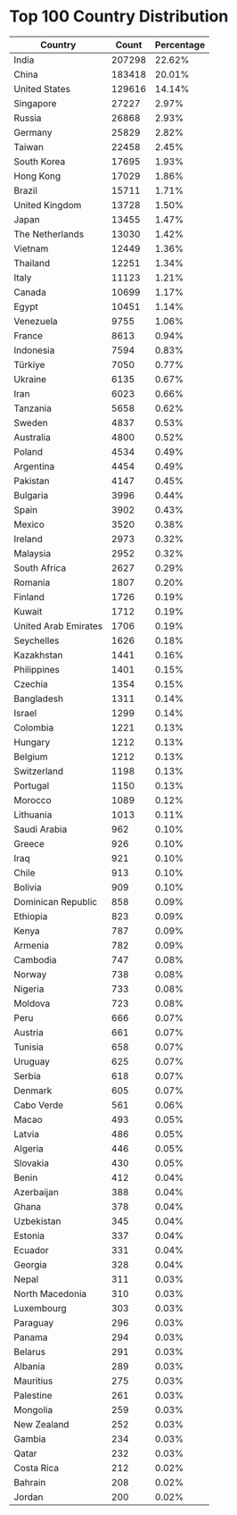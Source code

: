 # Top 100 Country Distribution
| Country | Count | Percentage |
|----|----|----|
| India | 207298 | 22.62% |
| China | 183418 | 20.01% |
| United States | 129616 | 14.14% |
| Singapore | 27227 | 2.97% |
| Russia | 26868 | 2.93% |
| Germany | 25829 | 2.82% |
| Taiwan | 22458 | 2.45% |
| South Korea | 17695 | 1.93% |
| Hong Kong | 17029 | 1.86% |
| Brazil | 15711 | 1.71% |
| United Kingdom | 13728 | 1.50% |
| Japan | 13455 | 1.47% |
| The Netherlands | 13030 | 1.42% |
| Vietnam | 12449 | 1.36% |
| Thailand | 12251 | 1.34% |
| Italy | 11123 | 1.21% |
| Canada | 10699 | 1.17% |
| Egypt | 10451 | 1.14% |
| Venezuela | 9755 | 1.06% |
| France | 8613 | 0.94% |
| Indonesia | 7594 | 0.83% |
| Türkiye | 7050 | 0.77% |
| Ukraine | 6135 | 0.67% |
| Iran | 6023 | 0.66% |
| Tanzania | 5658 | 0.62% |
| Sweden | 4837 | 0.53% |
| Australia | 4800 | 0.52% |
| Poland | 4534 | 0.49% |
| Argentina | 4454 | 0.49% |
| Pakistan | 4147 | 0.45% |
| Bulgaria | 3996 | 0.44% |
| Spain | 3902 | 0.43% |
| Mexico | 3520 | 0.38% |
| Ireland | 2973 | 0.32% |
| Malaysia | 2952 | 0.32% |
| South Africa | 2627 | 0.29% |
| Romania | 1807 | 0.20% |
| Finland | 1726 | 0.19% |
| Kuwait | 1712 | 0.19% |
| United Arab Emirates | 1706 | 0.19% |
| Seychelles | 1626 | 0.18% |
| Kazakhstan | 1441 | 0.16% |
| Philippines | 1401 | 0.15% |
| Czechia | 1354 | 0.15% |
| Bangladesh | 1311 | 0.14% |
| Israel | 1299 | 0.14% |
| Colombia | 1221 | 0.13% |
| Hungary | 1212 | 0.13% |
| Belgium | 1212 | 0.13% |
| Switzerland | 1198 | 0.13% |
| Portugal | 1150 | 0.13% |
| Morocco | 1089 | 0.12% |
| Lithuania | 1013 | 0.11% |
| Saudi Arabia | 962 | 0.10% |
| Greece | 926 | 0.10% |
| Iraq | 921 | 0.10% |
| Chile | 913 | 0.10% |
| Bolivia | 909 | 0.10% |
| Dominican Republic | 858 | 0.09% |
| Ethiopia | 823 | 0.09% |
| Kenya | 787 | 0.09% |
| Armenia | 782 | 0.09% |
| Cambodia | 747 | 0.08% |
| Norway | 738 | 0.08% |
| Nigeria | 733 | 0.08% |
| Moldova | 723 | 0.08% |
| Peru | 666 | 0.07% |
| Austria | 661 | 0.07% |
| Tunisia | 658 | 0.07% |
| Uruguay | 625 | 0.07% |
| Serbia | 618 | 0.07% |
| Denmark | 605 | 0.07% |
| Cabo Verde | 561 | 0.06% |
| Macao | 493 | 0.05% |
| Latvia | 486 | 0.05% |
| Algeria | 446 | 0.05% |
| Slovakia | 430 | 0.05% |
| Benin | 412 | 0.04% |
| Azerbaijan | 388 | 0.04% |
| Ghana | 378 | 0.04% |
| Uzbekistan | 345 | 0.04% |
| Estonia | 337 | 0.04% |
| Ecuador | 331 | 0.04% |
| Georgia | 328 | 0.04% |
| Nepal | 311 | 0.03% |
| North Macedonia | 310 | 0.03% |
| Luxembourg | 303 | 0.03% |
| Paraguay | 296 | 0.03% |
| Panama | 294 | 0.03% |
| Belarus | 291 | 0.03% |
| Albania | 289 | 0.03% |
| Mauritius | 275 | 0.03% |
| Palestine | 261 | 0.03% |
| Mongolia | 259 | 0.03% |
| New Zealand | 252 | 0.03% |
| Gambia | 234 | 0.03% |
| Qatar | 232 | 0.03% |
| Costa Rica | 212 | 0.02% |
| Bahrain | 208 | 0.02% |
| Jordan | 200 | 0.02% |
